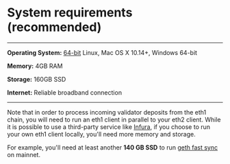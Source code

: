 # System requirements (recommended)


-----------------
**Operating System:** [64-bit](https://en.wikipedia.org/wiki/64-bit_computing) Linux, Mac OS X 10.14+, Windows 64-bit

**Memory:** 4GB RAM

**Storage:** 160GB SSD

**Internet:** Reliable broadband connection

----------------

Note that in order to process incoming validator deposits from the eth1 chain, you will need to run an eth1 client in parallel to your eth2 client. While it is possible to use a third-party service like [Infura](/infura-guide.md), if you choose to run your own eth1 client locally, you'll need more memory and storage.

For example, you'll need at least another **140 GB SSD** to run [geth fast sync](/eth1.md) on mainnet.
